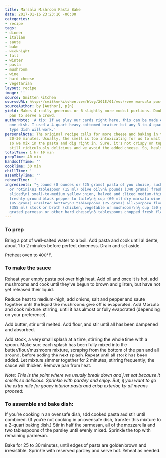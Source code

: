 ```yaml
---
title: Marsala Mushroom Pasta Bake
date: 2017-01-16 23:23:16 -06:00
categories:
- recipe
tags:
- dinner
- italian
- saute
- bake
- weeknight
- fall
- winter
- pasta
- mushroom
- wine
- hard cheese
- vegetarian
layout: recipe
image: ''
source: Smitten Kitchen
sourceURL: http://smittenkitchen.com/blog/2015/01/mushroom-marsala-pasta-bake/
sourceAuthor: by [Author], p[n]
yield: Makes 4 really generous or 6 slightly more modest portions. Double in a 9x13-inch
  pan to serve a crowd.
authorNote: 'A tip: If we play our cards right here, this can be made entirely in
  one dish. I used a 4-quart heavy-bottomed braiser but any 3-to-4 quart stovetop-to-oven
  type dish will work.'
personalNote: The original recipe calls for more cheese and baking in the oven for
  20-30 minutes. Usually, the smell is too intoxicating for us to wait that long,
  so we mix in the pasta and dig right in. Sure, it's not crispy on top, but it's
  still ridiculously delicious and we avoid the added cheese. So, healthy?
totalTime: 1 hr 10 min
prepTime: 40 min
handsoffTime: ''
cookTime: 30 min
chillTime: ''
assemblyTime: ''
reheatTime: ''
ingredients: "½ pound (8 ounces or 225 grams) pasta of you choice, such as a ziti
  or rotini\n1 tablespoon (15 ml) olive oil\n¾ pounds (340 grams) fresh mushroom,
  sliced\n1 small-to-medium yellow onion, halved and sliced medium-thin\nSalt and
  freshly ground black pepper to taste\n¼ cup (60 ml) dry marsala wine \n3 tablespoons
  (45 grams) unsalted butter\n3 tablespoons (25 grams) all-purpose flour\n1 ½ cups
  (355 ml) stock or broth (chicken, vegetable or mushroom)\n½ cup (50 grams) finely
  grated parmesan or other hard cheese\n3 tablespoons chopped fresh flat-leaf parsley"
---
```


### To prep

Bring a pot of well-salted water to a boil. Add pasta and cook until al dente, about 1 to 2 minutes before perfect doneness. Drain and set aside.

Preheat oven to 400°F.

### To make the sauce

Reheat your empty pasta pot over high heat. Add oil and once it is hot, add mushrooms and cook until they’ve begun to brown and glisten, but have not yet released their liquid.

Reduce heat to medium-high, add onions, salt and pepper and saute together until the liquid the mushrooms give off is evaporated. Add Marsala and cook mixture, stirring, until it has almost or fully evaporated (depending on your preference).

Add butter, stir until melted. Add flour, and stir until all has been dampened and absorbed.

Add stock, a very small splash at a time, stirring the whole time with a spoon. Make sure each splash has been fully mixed into the butter/flour/mushroom mixture, scraping from the bottom of the pan and all around, before adding the next splash. Repeat until all stock has been added. Let mixture simmer together for 2 minutes, stirring frequently; the sauce will thicken. Remove pan from heat.

*Note: This is the point where we usually break down and just eat because it smells so delicious. Sprinkle with parsley and enjoy. But, if you want to go the extra mile for gooey interior pasta and crisp exterior, by all means proceed:*

### To assemble and bake dish:

If you’re cooking in an ovensafe dish, add cooked pasta and stir until combined. (If you’re not cooking in an ovensafe dish, transfer this mixture to a 2-quart baking dish.) Stir in half the parmesan, all of the mozzarella and two tablespoons of the parsley until evenly mixed. Sprinkle the top with remaining parmesan.

Bake for 25 to 30 minutes, until edges of pasta are golden brown and irresistible. Sprinkle with reserved parsley and serve hot. Reheat as needed.
